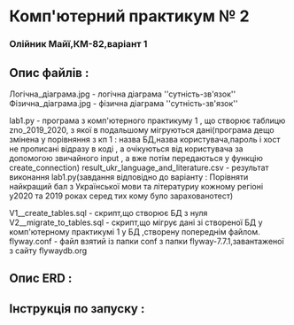 # Комп'ютерний практикум № 2 
### Олійник Майї,КМ-82,варіант 1

## Опис файлів :
  Логічна_діаграма.jpg - логічна діаграма ''сутність-зв'язок''  
  Фізична_діаграма.jpg - фізична діаграма ''сутність-зв'язок''  
  
  lab1.py - програма з комп'ютерного практикуму 1 , що створює таблицю zno_2019_2020, з якої в подальшому мігруються дані(програма дещо змінена у порівняння з кп 1 : назва БД,назва користувача,пароль і хост не прописані відразу в коді , а очікуються від користувача за допомогою звичайного input , а вже потім передаються у функцію create_connection)   result_ukr_language_and_literature.csv - результат виконання lab1.py(завдання відповідно до варіанту : Порівняти найкращий бал з Української мови та літературиу кожному регіоні у2020 та 2019 роках серед тих кому було зарахованотест)
  
  V1__create_tables.sql - скрипт,що створює БД з нуля   
  V2__migrate_to_tables.sql  - скрипт,що мігрує дані зі створеної БД у комп'ютерному практикумі 1 у БД ,створену попереднім файлом.  
  flyway.conf - файл взятий із папки conf з папки flyway-7.7.1,завантаженої з сайту flywaydb.org

## Опис ERD :

## Інструкція по запуску :
